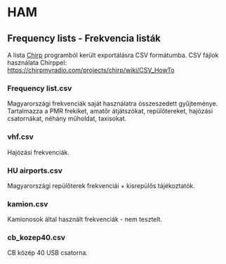 # HAM

## Frequency lists - Frekvencia listák
A lista [Chirp](https://chirpmyradio.com/projects/chirp/wiki/Home) programból került exportálásra CSV formátumba.
CSV fájlok használata Chirppel: https://chirpmyradio.com/projects/chirp/wiki/CSV_HowTo

### Frequency list.csv
Magyarországi frekvenciák saját használatra összeszedett gyűjteménye. Tartalmazza a PMR frekiket, amatőr átjátszókat, repülőtereket, hajózási csatornákat, néhány műholdat, taxisokat.

### vhf.csv
Hajózási frekvenciák.

### HU airports.csv
Magyarországi repülőterek frekvenciái + kisrepülős tájékoztatók.

### kamion.csv
Kamionosok által használt frekvenciák - nem tesztelt.

### cb_kozep40.csv
CB közép 40 USB csatorna.
